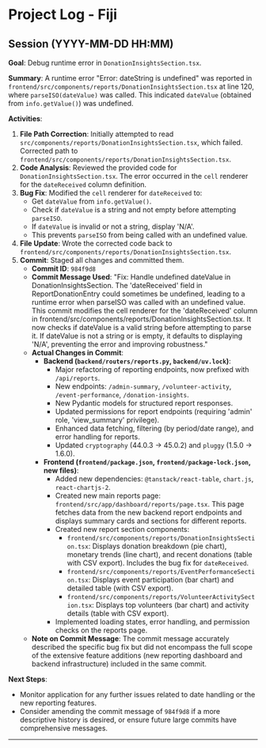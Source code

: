 # Project Log - Fiji

## Session (YYYY-MM-DD HH:MM)
**Goal**: Debug runtime error in `DonationInsightsSection.tsx`.

**Summary**:
A runtime error "Error: dateString is undefined" was reported in `frontend/src/components/reports/DonationInsightsSection.tsx` at line 120, where `parseISO(dateValue)` was called. This indicated `dateValue` (obtained from `info.getValue()`) was undefined.

**Activities**:
1.  **File Path Correction**: Initially attempted to read `src/components/reports/DonationInsightsSection.tsx`, which failed. Corrected path to `frontend/src/components/reports/DonationInsightsSection.tsx`.
2.  **Code Analysis**: Reviewed the provided code for `DonationInsightsSection.tsx`. The error occurred in the `cell` renderer for the `dateReceived` column definition.
3.  **Bug Fix**: Modified the `cell` renderer for `dateReceived` to:
    *   Get `dateValue` from `info.getValue()`.
    *   Check if `dateValue` is a string and not empty before attempting `parseISO`.
    *   If `dateValue` is invalid or not a string, display 'N/A'.
    *   This prevents `parseISO` from being called with an undefined value.
4.  **File Update**: Wrote the corrected code back to `frontend/src/components/reports/DonationInsightsSection.tsx`.
5.  **Commit**: Staged all changes and committed them.
    *   **Commit ID**: `984f9d8`
    *   **Commit Message Used**: "Fix: Handle undefined dateValue in DonationInsightsSection. The 'dateReceived' field in ReportDonationEntry could sometimes be undefined, leading to a runtime error when parseISO was called with an undefined value. This commit modifies the cell renderer for the 'dateReceived' column in frontend/src/components/reports/DonationInsightsSection.tsx. It now checks if dateValue is a valid string before attempting to parse it. If dateValue is not a string or is empty, it defaults to displaying 'N/A', preventing the error and improving robustness."
    *   **Actual Changes in Commit**:
        *   **Backend (`backend/routers/reports.py`, `backend/uv.lock`)**:
            *   Major refactoring of reporting endpoints, now prefixed with `/api/reports`.
            *   New endpoints: `/admin-summary`, `/volunteer-activity`, `/event-performance`, `/donation-insights`.
            *   New Pydantic models for structured report responses.
            *   Updated permissions for report endpoints (requiring 'admin' role, 'view_summary' privilege).
            *   Enhanced data fetching, filtering (by period/date range), and error handling for reports.
            *   Updated `cryptography` (44.0.3 -> 45.0.2) and `pluggy` (1.5.0 -> 1.6.0).
        *   **Frontend (`frontend/package.json`, `frontend/package-lock.json`, new files)**:
            *   Added new dependencies: `@tanstack/react-table`, `chart.js`, `react-chartjs-2`.
            *   Created new main reports page: `frontend/src/app/dashboard/reports/page.tsx`. This page fetches data from the new backend report endpoints and displays summary cards and sections for different reports.
            *   Created new report section components:
                *   `frontend/src/components/reports/DonationInsightsSection.tsx`: Displays donation breakdown (pie chart), monetary trends (line chart), and recent donations (table with CSV export). Includes the bug fix for `dateReceived`.
                *   `frontend/src/components/reports/EventPerformanceSection.tsx`: Displays event participation (bar chart) and detailed table (with CSV export).
                *   `frontend/src/components/reports/VolunteerActivitySection.tsx`: Displays top volunteers (bar chart) and activity details (table with CSV export).
            *   Implemented loading states, error handling, and permission checks on the reports page.
    *   **Note on Commit Message**: The commit message accurately described the specific bug fix but did not encompass the full scope of the extensive feature additions (new reporting dashboard and backend infrastructure) included in the same commit.

**Next Steps**:
- Monitor application for any further issues related to date handling or the new reporting features.
- Consider amending the commit message of `984f9d8` if a more descriptive history is desired, or ensure future large commits have comprehensive messages.

---